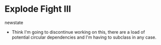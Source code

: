 # Explode Fight III
newstate

- Think I'm going to discontinue working on this, there are a load of potential circular dependencies and I'm having to subclass in any case.
